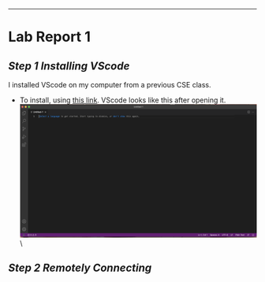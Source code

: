 ---
# **Lab Report 1**

## ***Step 1  Installing VScode***
I installed VScode on my computer from a previous CSE class. 
* To install, using [this link](https://code.visualstudio.com/). VScode looks like this after opening it. \
![vscode](https://github.com/j3ding/cse15l-lab-reports/blob/main/vscode.png)\

## ***Step 2  Remotely Connecting***
